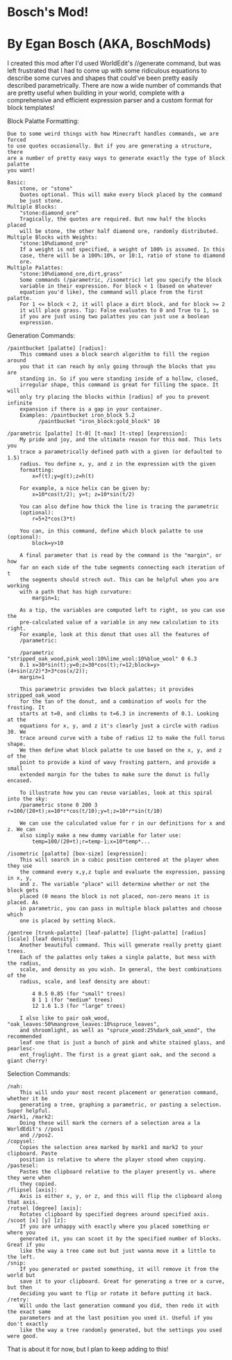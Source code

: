 # Bosch's Mod!
# By Egan Bosch (AKA, BoschMods)

I created this mod after I'd used WorldEdit's //generate command, but was left
frustrated that I had to come up with some ridiculous equations to describe some
curves and shapes that could've been pretty easily described parametrically. There
are now a wide number of commands that are pretty useful when building in your 
world, complete with a comprehensive and efficient expression parser and a custom
format for block templates!



Block Palatte Formatting:

	Due to some weird things with how Minecraft handles commands, we are forced 
	to use quotes occasionally. But if you are generating a structure, there 
	are a number of pretty easy ways to generate exactly the type of block palatte
	you want!

	Basic: 
		stone, or "stone"
		Quotes optional. This will make every block placed by the command 
		be just stone.
	Multiple Blocks:
		"stone:diamond_ore"
		Tragically, the quotes are required. But now half the blocks placed
		will be stone, the other half diamond ore, randomly distributed.
	Multiple Blocks with Weights:
		"stone:10%diamond_ore"
		If a weight is not specified, a weight of 100% is assumed. In this
		case, there will be a 100%:10%, or 10:1, ratio of stone to diamond
		ore.
	Multiple Palattes:
		"stone:10%diamond_ore,dirt,grass"
		Some commands (/parametric, /isometric) let you specify the block
		variable in their expression. For block < 1 (based on whatever
		equation you'd like), the command will place from the first palatte.
		For 1 <= block < 2, it will place a dirt block, and for block >= 2
		it will place grass. Tip: False evaluates to 0 and True to 1, so
		if you are just using two palattes you can just use a boolean
		expression.



Generation Commands:

	/paintbucket [palatte] [radius]:
		This command uses a block search algorithm to fill the region around
		you that it can reach by only going through the blocks that you are
		standing in. So if you were standing inside of a hollow, closed,
		irregular shape, this command is great for filling the space. It will
		only try placing the blocks within [radius] of you to prevent infinite
		expansion if there is a gap in your container.
		Examples: /paintbucket iron_block 5.2
			  /paintbucket "iron_block:gold_block" 10
	
	/parametric [palatte] [t-0] [t-max] [t-step] [expression]:
		My pride and joy, and the ultimate reason for this mod. This lets you
		trace a parametrically defined path with a given (or defaulted to 1.5)
		radius. You define x, y, and z in the expression with the given
		formatting:
			x=f(t);y=g(t);z=h(t)

		For example, a nice helix can be given by:
			x=10*cos(t/2); y=t; z=10*sin(t/2)

		You can also define how thick the line is tracing the parametric 
		(optional):
			r=5+2*cos(3*t)

		You can, in this command, define which block palatte to use (optional):
			block=y>10

		A final parameter that is read by the command is the "margin", or how
		far on each side of the tube segments connecting each iteration of t
		the segments should strech out. This can be helpful when you are working
		with a path that has high curvature:
			margin=1;

		As a tip, the variables are computed left to right, so you can use the
		pre-calculated value of a variable in any new calculation to its right.
		For example, look at this donut that uses all the features of
		/parametric:

		/parametric "stripped_oak_wood,pink_wool:10%lime_wool:10%blue_wool" 0 6.3 
		0.1 x=30*sin(t);y=0;z=30*cos(t);r=12;block=y>(4+sin(z/2)*3+3*cos(x/2));
		margin=1

		This parametric provides two block palattes; it provides stripped_oak_wood
		for the tan of the donut, and a combination of wools for the frosting. It
		starts at t=0, and climbs to t=6.3 in increments of 0.1. Looking at the
		equations for x, y, and z it's clearly just a circle with radius 30. We
		trace around curve with a tube of radius 12 to make the full torus shape.
		We then define what block palatte to use based on the x, y, and z of the
		point to provide a kind of wavy frosting pattern, and provide a small 
		extended margin for the tubes to make sure the donut is fully encased.

		To illustrate how you can reuse variables, look at this spiral into the sky:
		/parametric stone 0 200 3 r=100/(20+t);x=10*r*cos(t/10);y=t;z=10*r*sin(t/10)

		We can use the calculated value for r in our definitions for x and z. We can
		also simply make a new dummy variable for later use:
			temp=100/(20+t);r=temp-1;x=10*temp*...

	/isometric [palatte] [box-size] [expression]:
		This will search in a cubic position centered at the player when they use 
		the command every x,y,z tuple and evaluate the expression, passing in x, y, 
		and z. The variable "place" will determine whether or not the block gets 
		placed (0 means the block is not placed, non-zero means it is placed. As 
		in parametric, you can pass in multiple block palattes and choose which 
		one is placed by setting block.

	/gentree [trunk-palatte] [leaf-palatte] [light-palatte] [radius] [scale] [leaf density]:
		Another beautiful command. This will generate really pretty giant trees.
		Each of the palattes only takes a single palatte, but mess with the radius,
		scale, and density as you wish. In general, the best combinations of the 
		radius, scale, and leaf density are about:

			4 0.5 0.85 (for "small" trees)
			8 1 1 (for "medium" trees)
			12 1.6 1.3 (for "large" trees)
		
		I also like to pair oak_wood, "oak_leaves:50%mangrove_leaves:10%spruce_leaves",
		and shroomlight, as well as "spruce_wood:25%dark_oak_wood", the recommended
		leaf one that is just a bunch of pink and white stained glass, and pearlesc-
		ent_froglight. The first is a great giant oak, and the second a giant cherry!



Selection Commands:

	/nah:
		This will undo your most recent placement or generation command, whether it be
		generating a tree, graphing a parametric, or pasting a selection. Super helpful.
	/mark1, /mark2:
		Doing these will mark the corners of a selection area a la WorldEdit's //pos1
		and //pos2.
	/copysel:
		Copies the selection area marked by mark1 and mark2 to your clipboard. Paste
		position is relative to where the player stood when copying.
	/pastesel:
		Pastes the clipboard relative to the player presently vs. where they were when
		they copied.
	/flipsel [axis]:
		Axis is either x, y, or z, and this will flip the clipboard along that axis.
	/rotsel [degree] [axis]:
		Rotates clipboard by specified degrees around specified axis.
	/scoot [x] [y] [z]:
		If you are unhappy with exactly where you placed something or where you
		generated it, you can scoot it by the specified number of blocks. Great if you
		like the way a tree came out but just wanna move it a little to the left.
	/snip:
		If you generated or pasted something, it will remove it from the world but
		save it to your clipboard. Great for generating a tree or a curve, but then
		deciding you want to flip or rotate it before putting it back.
	/retry:
		Will undo the last generation command you did, then redo it with the exact same
		parameters and at the last position you used it. Useful if you don't exactly
		like the way a tree randomly generated, but the settings you used were good.

That is about it for now, but I plan to keep adding to this!
